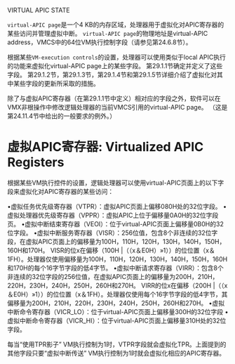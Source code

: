 
VIRTUAL APIC STATE

`virtual-APIC page`是一个4 KB的内存区域，处理器用于虚拟化对APIC寄存器的某些访问并管理虚拟中断。 `virtual-APIC page`的物理地址是virtual-APIC address，VMCS中的64位VM执行控制字段（请参见第24.6.8节）。

根据某些`VM-execution controls`的设置，处理器可以使用类似于local APIC执行的功能来虚拟化virtual-APIC page上的某些字段。 第29.1.1节确定并定义了这些字段。 第29.1.2节，第29.1.3节，第29.1.4节和第29.1.5节详细介绍了虚拟化对其中某些字段的更新所采取的措施。

除了与虚拟APIC寄存器（在第29.1.1节中定义）相对应的字段之外，软件可以在VMX非根操作中修改逻辑处理器的当前VMCS引用的virtual-APIC page。 （这是第24.11.4节中给出的一般要求的例外。）

# 虚拟APIC寄存器: Virtualized APIC Registers

根据某些VM执行控件的设置，逻辑处理器可以使用virtual-APIC页面上的以下字段来虚拟化对APIC寄存器的某些访问：

•虚拟任务优先级寄存器（VTPR）：虚拟APIC页面上偏移080H处的32位字段。
•虚拟处理器优先级寄存器（VPPR）：虚拟APIC上位于偏移量0A0H的32位字段
页。
•虚拟中断结束寄存器（VEOI）：位于virtual-APIC页面上偏移量0B0H的32位字段。
•虚拟中断服务寄存器（VISR）：256位值，包含8个非连续的32位字段，在虚拟APIC页面上的偏移量为100H，110H，120H，130H，140H，150H，160H和170H。 VISR的位x在偏移（100H |（（x＆E0H）»1））的位位置（x＆1FH）。处理器仅使用偏移量为100H，110H，120H，130H，140H，150H，160H和170H的每个16字节字段的低4字节。
•虚拟中断请求寄存器（VIRR）：包含8个非连续的32位字段的256位值，在虚拟APIC页面上的偏移量为200H，210H，220H，230H，240H，250H，260H和270H。 VIRR的位x在偏移（200H |（（x＆E0H）»1））的位位置（x＆1FH）。处理器仅使用每个16字节字段的低4字节，其偏移量为200H，210H，220H，230H，240H，250H，260H和270H。
•虚拟中断命令寄存器（VICR_LO）：位于virtual-APIC页面上偏移量300H的32位字段
•虚拟中断命令寄存器（VICR_HI）：位于virtual-APIC页面上偏移量310H处的32位字段。

每当“使用TPR影子” VM执行控制为1时，VTPR字段就会虚拟化TPR。上面提到的其他字段只要“虚拟中断传送” VM执行控制为1时就会虚拟化相应的APIC寄存器。

